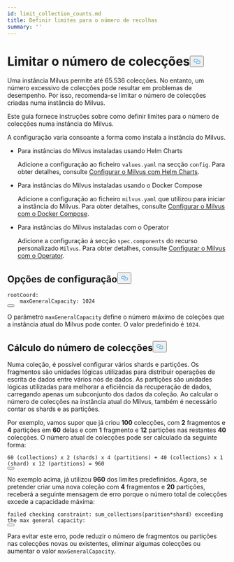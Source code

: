 ```yaml
---
id: limit_collection_counts.md
title: Definir limites para o número de recolhas
summary: ''
---
```

<h1 id="Limit-Collection-Counts" class="common-anchor-header">Limitar o número de colecções<button data-href="#Limit-Collection-Counts" class="anchor-icon" translate="no">
      <svg translate="no"
        aria-hidden="true"
        focusable="false"
        height="20"
        version="1.1"
        viewBox="0 0 16 16"
        width="16"
      >
        <path
          fill="#0092E4"
          fill-rule="evenodd"
          d="M4 9h1v1H4c-1.5 0-3-1.69-3-3.5S2.55 3 4 3h4c1.45 0 3 1.69 3 3.5 0 1.41-.91 2.72-2 3.25V8.59c.58-.45 1-1.27 1-2.09C10 5.22 8.98 4 8 4H4c-.98 0-2 1.22-2 2.5S3 9 4 9zm9-3h-1v1h1c1 0 2 1.22 2 2.5S13.98 12 13 12H9c-.98 0-2-1.22-2-2.5 0-.83.42-1.64 1-2.09V6.25c-1.09.53-2 1.84-2 3.25C6 11.31 7.55 13 9 13h4c1.45 0 3-1.69 3-3.5S14.5 6 13 6z"
        ></path>
      </svg>
    </button></h1><p>Uma instância Milvus permite até 65.536 colecções. No entanto, um número excessivo de colecções pode resultar em problemas de desempenho. Por isso, recomenda-se limitar o número de colecções criadas numa instância do Milvus.</p>
<p>Este guia fornece instruções sobre como definir limites para o número de colecções numa instância do Milvus.</p>
<p>A configuração varia consoante a forma como instala a instância do Milvus.</p>
<ul>
<li><p>Para instâncias do Milvus instaladas usando Helm Charts</p>
<p>Adicione a configuração ao ficheiro <code translate="no">values.yaml</code> na secção <code translate="no">config</code>. Para obter detalhes, consulte <a href="/docs/pt/configure-helm.md">Configurar o Milvus com Helm Charts</a>.</p></li>
<li><p>Para instâncias do Milvus instaladas usando o Docker Compose</p>
<p>Adicione a configuração ao ficheiro <code translate="no">milvus.yaml</code> que utilizou para iniciar a instância do Milvus. Para obter detalhes, consulte <a href="/docs/pt/configure-docker.md">Configurar o Milvus com o Docker Compose</a>.</p></li>
<li><p>Para instâncias do Milvus instaladas com o Operator</p>
<p>Adicione a configuração à secção <code translate="no">spec.components</code> do recurso personalizado <code translate="no">Milvus</code>. Para obter detalhes, consulte <a href="/docs/pt/configure_operator.md">Configurar o Milvus com o Operator</a>.</p></li>
</ul>
<h2 id="Configuration-options" class="common-anchor-header">Opções de configuração<button data-href="#Configuration-options" class="anchor-icon" translate="no">
      <svg translate="no"
        aria-hidden="true"
        focusable="false"
        height="20"
        version="1.1"
        viewBox="0 0 16 16"
        width="16"
      >
        <path
          fill="#0092E4"
          fill-rule="evenodd"
          d="M4 9h1v1H4c-1.5 0-3-1.69-3-3.5S2.55 3 4 3h4c1.45 0 3 1.69 3 3.5 0 1.41-.91 2.72-2 3.25V8.59c.58-.45 1-1.27 1-2.09C10 5.22 8.98 4 8 4H4c-.98 0-2 1.22-2 2.5S3 9 4 9zm9-3h-1v1h1c1 0 2 1.22 2 2.5S13.98 12 13 12H9c-.98 0-2-1.22-2-2.5 0-.83.42-1.64 1-2.09V6.25c-1.09.53-2 1.84-2 3.25C6 11.31 7.55 13 9 13h4c1.45 0 3-1.69 3-3.5S14.5 6 13 6z"
        ></path>
      </svg>
    </button></h2><pre><code translate="no" class="language-yaml">rootCoord:
    maxGeneralCapacity: 1024
<button class="copy-code-btn"></button></code></pre>
<p>O parâmetro <code translate="no">maxGeneralCapacity</code> define o número máximo de coleções que a instância atual do Milvus pode conter. O valor predefinido é <code translate="no">1024</code>.</p>
<h2 id="Calculating-the-number-of-collections" class="common-anchor-header">Cálculo do número de colecções<button data-href="#Calculating-the-number-of-collections" class="anchor-icon" translate="no">
      <svg translate="no"
        aria-hidden="true"
        focusable="false"
        height="20"
        version="1.1"
        viewBox="0 0 16 16"
        width="16"
      >
        <path
          fill="#0092E4"
          fill-rule="evenodd"
          d="M4 9h1v1H4c-1.5 0-3-1.69-3-3.5S2.55 3 4 3h4c1.45 0 3 1.69 3 3.5 0 1.41-.91 2.72-2 3.25V8.59c.58-.45 1-1.27 1-2.09C10 5.22 8.98 4 8 4H4c-.98 0-2 1.22-2 2.5S3 9 4 9zm9-3h-1v1h1c1 0 2 1.22 2 2.5S13.98 12 13 12H9c-.98 0-2-1.22-2-2.5 0-.83.42-1.64 1-2.09V6.25c-1.09.53-2 1.84-2 3.25C6 11.31 7.55 13 9 13h4c1.45 0 3-1.69 3-3.5S14.5 6 13 6z"
        ></path>
      </svg>
    </button></h2><p>Numa coleção, é possível configurar vários shards e partições. Os fragmentos são unidades lógicas utilizadas para distribuir operações de escrita de dados entre vários nós de dados. As partições são unidades lógicas utilizadas para melhorar a eficiência da recuperação de dados, carregando apenas um subconjunto dos dados da coleção. Ao calcular o número de colecções na instância atual do Milvus, também é necessário contar os shards e as partições.</p>
<p>Por exemplo, vamos supor que já criou <strong>100</strong> colecções, com <strong>2</strong> fragmentos e <strong>4</strong> partições em <strong>60</strong> delas e com <strong>1</strong> fragmento e <strong>12</strong> partições nas restantes <strong>40</strong> colecções. O número atual de colecções pode ser calculado da seguinte forma:</p>
<pre><code translate="no">60 (collections) x 2 (shards) x 4 (partitions) + 40 (collections) x 1 (shard) x 12 (partitions) = 960
<button class="copy-code-btn"></button></code></pre>
<p>No exemplo acima, já utilizou <strong>960</strong> dos limites predefinidos. Agora, se pretender criar uma nova coleção com <strong>4</strong> fragmentos e <strong>20</strong> partições, receberá a seguinte mensagem de erro porque o número total de colecções excede a capacidade máxima:</p>
<pre><code translate="no" class="language-shell">failed checking constraint: sum_collections(parition*shard) exceeding the <span class="hljs-built_in">max</span> general capacity:
<button class="copy-code-btn"></button></code></pre>
<p>Para evitar este erro, pode reduzir o número de fragmentos ou partições nas colecções novas ou existentes, eliminar algumas colecções ou aumentar o valor <code translate="no">maxGeneralCapacity</code>.</p>
